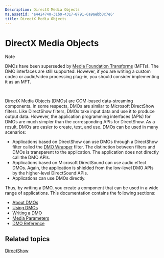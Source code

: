 ```yaml
---
Description: DirectX Media Objects
ms.assetid: 'e4424740-31b9-4317-8791-6a9aebb0c7e6'
title: DirectX Media Objects
---
```


# DirectX Media Objects

> [!Note]  
> DMOs have been superseded by [Media Foundation Transforms](https://msdn.microsoft.com/library/windows/desktop/ms703138) (MFTs). The DMO interfaces are still supported. However, if you are writing a custom codec or audio/video processing plug-in, you should consider implementing it as an MFT.

 

DirectX Media Objects (DMOs) are COM-based data-streaming components. In some respects, DMOs are similar to Microsoft DirectShow filters. Like DirectShow filters, DMOs take input data and use it to produce output data. However, the application programming interfaces (APIs) for DMOs are much simpler than the corresponding APIs for DirectShow. As a result, DMOs are easier to create, test, and use. DMOs can be used in many scenarios:

-   Applications based on DirectShow can use DMOs through a DirectShow filter called the [DMO Wrapper](dmo-wrapper-filter.md) filter. The distinction between filters and DMOs is transparent to the application. The application does not directly call the DMO APIs.
-   Applications based on Microsoft DirectSound can use audio effect DMOs. Again, the application is shielded from the low-level DMO APIs by the higher-level DirectSound APIs.
-   Applications can use DMOs directly.

Thus, by writing a DMO, you create a component that can be used in a wide range of applications. This documentation contains the following sections:

-   [About DMOs](about-dmos.md)
-   [Using DMOs](using-dmos.md)
-   [Writing a DMO](writing-a-dmo.md)
-   [Media Parameters](media-parameters.md)
-   [DMO Reference](dmo-reference.md)

## Related topics

<dl> <dt>

[DirectShow](directshow.md)
</dt> </dl>

 

 



